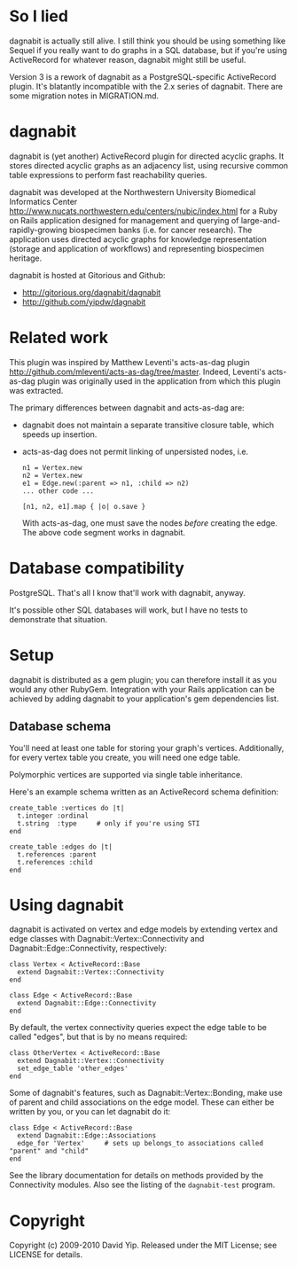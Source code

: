 So I lied
=========

dagnabit is actually still alive.  I still think you should be using something
like Sequel if you really want to do graphs in a SQL database, but if you're
using ActiveRecord for whatever reason, dagnabit might still be useful.

Version 3 is a rework of dagnabit as a PostgreSQL-specific ActiveRecord plugin.
It's blatantly incompatible with the 2.x series of dagnabit.  There are some
migration notes in MIGRATION.md.

dagnabit
========

dagnabit is (yet another) ActiveRecord plugin for directed acyclic graphs.  It
stores directed acyclic graphs as an adjacency list, using recursive common
table expressions to perform fast reachability queries.

dagnabit was developed at the Northwestern University Biomedical Informatics
Center <http://www.nucats.northwestern.edu/centers/nubic/index.html> for a Ruby
on Rails application designed for management and querying of
large-and-rapidly-growing biospecimen banks (i.e. for cancer research).  The
application uses directed acyclic graphs for knowledge representation (storage
and application of workflows) and representing biospecimen heritage.

dagnabit is hosted at Gitorious and Github:

* http://gitorious.org/dagnabit/dagnabit
* http://github.com/yipdw/dagnabit

Related work
============

This plugin was inspired by Matthew Leventi's acts-as-dag plugin
<http://github.com/mleventi/acts-as-dag/tree/master>.  Indeed, Leventi's
acts-as-dag plugin was originally used in the application from which this
plugin was extracted.

The primary differences between dagnabit and acts-as-dag are:

* dagnabit does not maintain a separate transitive closure table, which speeds
  up insertion.

* acts-as-dag does not permit linking of unpersisted nodes, i.e.

      n1 = Vertex.new
      n2 = Vertex.new
      e1 = Edge.new(:parent => n1, :child => n2)
      ... other code ...

      [n1, n2, e1].map { |o| o.save }

  With acts-as-dag, one must save the nodes _before_ creating the edge.
  The above code segment works in dagnabit.

Database compatibility
======================

PostgreSQL.  That's all I know that'll work with dagnabit, anyway.

It's possible other SQL databases will work, but I have no tests to demonstrate
that situation.

Setup
=====

dagnabit is distributed as a gem plugin; you can therefore install it as you
would any other RubyGem.  Integration with your Rails application can be
achieved by adding dagnabit to your application's gem dependencies list.

Database schema
---------------

You'll need at least one table for storing your graph's vertices.  Additionally,
for every vertex table you create, you will need one edge table.

Polymorphic vertices are supported via single table inheritance.

Here's an example schema written as an ActiveRecord schema definition:

    create_table :vertices do |t|
      t.integer :ordinal
      t.string  :type     # only if you're using STI
    end
    
    create_table :edges do |t|
      t.references :parent
      t.references :child
    end

Using dagnabit
==============

dagnabit is activated on vertex and edge models by extending vertex and edge
classes with Dagnabit::Vertex::Connectivity and Dagnabit::Edge::Connectivity,
respectively:

    class Vertex < ActiveRecord::Base
      extend Dagnabit::Vertex::Connectivity
    end

    class Edge < ActiveRecord::Base
      extend Dagnabit::Edge::Connectivity
    end

By default, the vertex connectivity queries expect the edge table to be called
"edges", but that is by no means required:

    class OtherVertex < ActiveRecord::Base
      extend Dagnabit::Vertex::Connectivity
      set_edge_table 'other_edges'
    end

Some of dagnabit's features, such as Dagnabit::Vertex::Bonding, make use of
parent and child associations on the edge model.  These can either be written
by you, or you can let dagnabit do it:

    class Edge < ActiveRecord::Base
      extend Dagnabit::Edge::Associations
      edge_for 'Vertex'     # sets up belongs_to associations called "parent" and "child"
    end

See the library documentation for details on methods provided by the
Connectivity modules.  Also see the listing of the `dagnabit-test` program.

Copyright
=========

Copyright (c) 2009-2010 David Yip.  Released under the MIT License; see LICENSE
for details.
